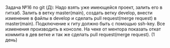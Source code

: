 Задача  №16 по git (Д):
Надо взять уже имеющейся проект, залить его в гитхаб. Залить в ветку master(main), создать ветку develop, внести изменение в файлы в develop и сделать pull request(merge request) в master(main). 
Подключение к гиту должно быть с помощью ssh-key. Все изменения производить в консоле. На чеке от ментора показать откат коммита в дев ветке и так же сделать pull request(merge request).
(1 день)
